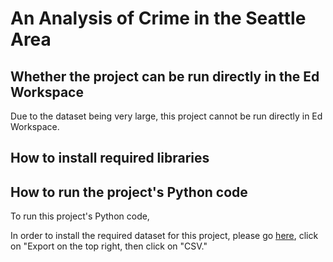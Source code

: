 # An Analysis of Crime in the Seattle Area

## Whether the project can be run directly in the Ed Workspace

Due to the dataset being very large, this project cannot be run directly in Ed Workspace.

## How to install required libraries

## How to run the project's Python code

To run this project's Python code,

In order to install the required dataset for this project, please go [here](https://data.seattle.gov/Public-Safety/SPD-Crime-Data-2008-Present/tazs-3rd5), click on "Export on the top right, then click on "CSV."
